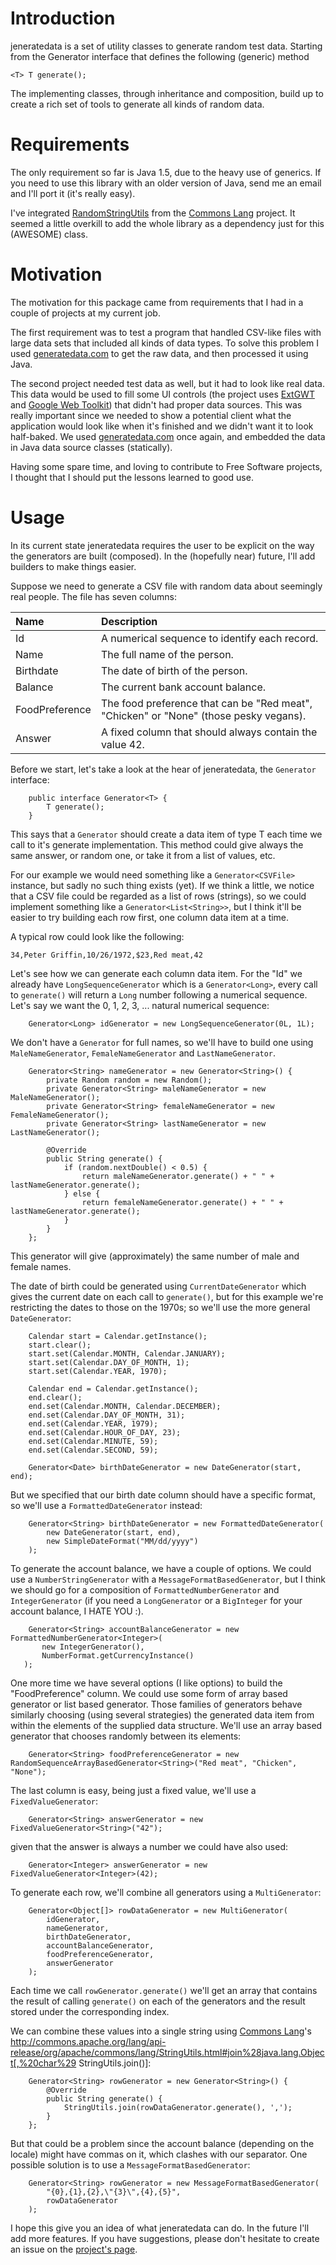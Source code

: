 # Introduction #

jeneratedata is a set of utility classes to generate random test data. Starting
from the Generator interface that defines the following (generic) method
```
<T> T generate();
```
The implementing classes, through inheritance and composition, build up to create a rich set of tools to generate all kinds of random data.

# Requirements #

The only requirement so far is Java 1.5, due to the heavy use of generics. If you need to use this library with an older version of Java, send me an email and I'll port it (it's really easy).

I've integrated [RandomStringUtils](http://commons.apache.org/lang/api-release/org/apache/commons/lang/RandomStringUtils.html) from the [Commons Lang](http://commons.apache.org/lang/) project. It seemed a little overkill to add the whole library as a dependency just for this (AWESOME) class.

# Motivation #

The motivation for this package came from requirements that I had in a couple of projects at my current job.

The first requirement was to test a program that handled CSV-like files with large data sets that included all kinds of data types. To solve this problem I used [generatedata.com](http://www,generatedata.com) to get the raw data, and then processed it using Java.

The second project needed test data as well, but it had to look like real data. This data would be used to fill some UI controls (the project uses [ExtGWT](http://www.extjs.com/products/gwt/) and [Google Web Toolkit](http://code.google.com/webtoolkit/)) that didn't had proper data sources. This was really important since we needed to show a potential client what the application would look like when it's finished and we didn't want it to look half-baked. We used [generatedata.com](http://www.generatedata.com) once again, and embedded the data in Java data source classes (statically).

Having some spare time, and loving to contribute to Free Software projects, I thought that I should put the lessons learned to good use.

# Usage #

In its current state jeneratedata requires the user to be explicit on the way the generators are built (composed). In the (hopefully near) future, I'll add builders to make things easier.

Suppose we need to generate a CSV file with random data about seemingly real people. The file has seven columns:

| **Name** | **Description** |
|:---------|:----------------|
| Id       | A numerical sequence to identify each record. |
| Name     | The full name of the person. |
| Birthdate | The date of birth of the person. |
| Balance  | The current bank account balance. |
| FoodPreference |  The food preference that can be "Red meat", "Chicken" or "None" (those pesky vegans). |
| Answer   | A fixed column that should always contain the value 42. |

Before we start, let's take a look at the hear of jeneratedata, the `Generator` interface:
```
    public interface Generator<T> {
        T generate();
    }
```
This says that a `Generator` should create a data item of type T each time we call to it's generate implementation. This method could give always the same answer, or random one, or take it from a list of values, etc.

For our example we would need something like a `Generator<CSVFile>` instance, but sadly no such thing exists (yet). If we think a little, we notice that a CSV file could be regarded as a list of rows (strings), so we could implement something like a `Generator<List<String>>`, but I think it'll be easier to try building each row first, one column data item at a time.

A typical row could look like the following:
```
34,Peter Griffin,10/26/1972,$23,Red meat,42
```
Let's see how we can generate each column data item. For the "Id" we already have `LongSequenceGenerator` which is a `Generator<Long>`, every call to `generate()` will return a `Long` number following a numerical sequence. Let's say we want the 0, 1, 2, 3, ... natural numerical sequence:
```
    Generator<Long> idGenerator = new LongSequenceGenerator(0L, 1L);
```
We don't have a `Generator` for full names, so we'll have to build one using `MaleNameGenerator`, `FemaleNameGenerator` and `LastNameGenerator`.
```
    Generator<String> nameGenerator = new Generator<String>() {
        private Random random = new Random();
        private Generator<String> maleNameGenerator = new MaleNameGenerator();
        private Generator<String> femaleNameGenerator = new FemaleNameGenerator();
        private Generator<String> lastNameGenerator = new LastNameGenerator();
	
        @Override
        public String generate() {
            if (random.nextDouble() < 0.5) {
                return maleNameGenerator.generate() + " " + lastNameGenerator.generate();
            } else {
                return femaleNameGenerator.generate() + " " + lastNameGenerator.generate();
            }
        }
    };
```
This generator will give (approximately) the same number of male and female names.

The date of birth could be generated using `CurrentDateGenerator` which gives the current date on each call to `generate()`, but for this example we're restricting the dates to those on the 1970s; so we'll use the more general `DateGenerator`:
```
    Calendar start = Calendar.getInstance();
    start.clear();
    start.set(Calendar.MONTH, Calendar.JANUARY);
    start.set(Calendar.DAY_OF_MONTH, 1);
    start.set(Calendar.YEAR, 1970);
	
    Calendar end = Calendar.getInstance();
    end.clear();
    end.set(Calendar.MONTH, Calendar.DECEMBER);
    end.set(Calendar.DAY_OF_MONTH, 31);
    end.set(Calendar.YEAR, 1979);
    end.set(Calendar.HOUR_OF_DAY, 23);
    end.set(Calendar.MINUTE, 59);
    end.set(Calendar.SECOND, 59);
	
    Generator<Date> birthDateGenerator = new DateGenerator(start, end);
```
But we specified that our birth date column should have a specific format, so we'll use a `FormattedDateGenerator` instead:
```
    Generator<String> birthDateGenerator = new FormattedDateGenerator(
        new DateGenerator(start, end),
        new SimpleDateFormat("MM/dd/yyyy")
    );
```
To generate the account balance, we have a couple of options. We could use a `NumberStringGenerator` with a `MessageFormatBasedGenerator`, but I think we should go for a composition of `FormattedNumberGenerator` and `IntegerGenerator` (if you need a `LongGenerator` or a `BigInteger` for your account balance, I HATE YOU :).
```
    Generator<String> accountBalanceGenerator = new FormattedNumberGenerator<Integer>(
       new IntegerGenerator(),
       NumberFormat.getCurrencyInstance()
   );
```
One more time we have several options (I like options) to build the "FoodPreference" column. We could use some form of array based generator or list based generator. Those families of generators behave similarly choosing (using several strategies) the generated data item from within the elements of the supplied data structure. We'll use an array based generator that chooses randomly between its elements:
```
    Generator<String> foodPreferenceGenerator = new RandomSequenceArrayBasedGenerator<String>("Red meat", "Chicken", "None");
```
The last column is easy, being just a fixed value, we'll use a `FixedValueGenerator`:
```
    Generator<String> answerGenerator = new FixedValueGenerator<String>("42");
```
given that the answer is always a number we could have also used:
```
    Generator<Integer> answerGenerator = new FixedValueGenerator<Integer>(42);
```
To generate each row, we'll combine all generators using a `MultiGenerator`:
```
    Generator<Object[]> rowDataGenerator = new MultiGenerator(
        idGenerator,
        nameGenerator,
        birthDateGenerator,
        accountBalanceGenerator,
        foodPreferenceGenerator,
        answerGenerator
    );
```
Each time we call `rowGenerator.generate()` we'll get an array that contains the result of calling `generate()` on each of the generators and the result stored under the corresponding index.

We can combine these values into a single string using [Commons Lang](http://commons.apache.org/lang/)'s http://commons.apache.org/lang/api-release/org/apache/commons/lang/StringUtils.html#join%28java.lang.Object[,%20char%29 StringUtils.join()]:
```
    Generator<String> rowGenerator = new Generator<String>() {
        @Override
        public String generate() {
            StringUtils.join(rowDataGenerator.generate(), ',');
        }
    };
```
But that could be a problem since the account balance (depending on the locale) might have commas on it, which clashes with our separator. One possible solution is to use a `MessageFormatBasedGenerator`:
```
    Generator<String> rowGenerator = new MessageFormatBasedGenerator(
        "{0},{1},{2},\"{3}\",{4},{5}",
        rowDataGenerator
    );
```
I hope this give you an idea of what jeneratedata can do. In the future I'll
add more features. If you have suggestions, please don't hesitate to create
an issue on the [project's page](http://code.google.com/p/jeneratedata).